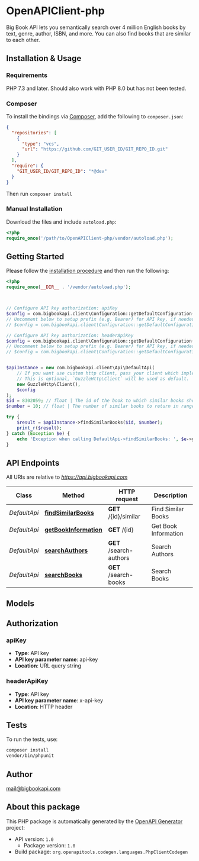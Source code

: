 # OpenAPIClient-php

Big Book API lets you semantically search over 4 million English books by text, genre, author, ISBN, and more. You can also find books that are similar to each other.


## Installation & Usage

### Requirements

PHP 7.3 and later.
Should also work with PHP 8.0 but has not been tested.

### Composer

To install the bindings via [Composer](https://getcomposer.org/), add the following to `composer.json`:

```json
{
  "repositories": [
    {
      "type": "vcs",
      "url": "https://github.com/GIT_USER_ID/GIT_REPO_ID.git"
    }
  ],
  "require": {
    "GIT_USER_ID/GIT_REPO_ID": "*@dev"
  }
}
```

Then run `composer install`

### Manual Installation

Download the files and include `autoload.php`:

```php
<?php
require_once('/path/to/OpenAPIClient-php/vendor/autoload.php');
```

## Getting Started

Please follow the [installation procedure](#installation--usage) and then run the following:

```php
<?php
require_once(__DIR__ . '/vendor/autoload.php');



// Configure API key authorization: apiKey
$config = com.bigbookapi.client\Configuration::getDefaultConfiguration()->setApiKey('api-key', 'YOUR_API_KEY');
// Uncomment below to setup prefix (e.g. Bearer) for API key, if needed
// $config = com.bigbookapi.client\Configuration::getDefaultConfiguration()->setApiKeyPrefix('api-key', 'Bearer');

// Configure API key authorization: headerApiKey
$config = com.bigbookapi.client\Configuration::getDefaultConfiguration()->setApiKey('x-api-key', 'YOUR_API_KEY');
// Uncomment below to setup prefix (e.g. Bearer) for API key, if needed
// $config = com.bigbookapi.client\Configuration::getDefaultConfiguration()->setApiKeyPrefix('x-api-key', 'Bearer');


$apiInstance = new com.bigbookapi.client\Api\DefaultApi(
    // If you want use custom http client, pass your client which implements `GuzzleHttp\ClientInterface`.
    // This is optional, `GuzzleHttp\Client` will be used as default.
    new GuzzleHttp\Client(),
    $config
);
$id = 8302059; // float | The id of the book to which similar books should be found.
$number = 10; // float | The number of similar books to return in range [1,100]

try {
    $result = $apiInstance->findSimilarBooks($id, $number);
    print_r($result);
} catch (Exception $e) {
    echo 'Exception when calling DefaultApi->findSimilarBooks: ', $e->getMessage(), PHP_EOL;
}

```

## API Endpoints

All URIs are relative to *https://api.bigbookapi.com*

Class | Method | HTTP request | Description
------------ | ------------- | ------------- | -------------
*DefaultApi* | [**findSimilarBooks**](docs/Api/DefaultApi.md#findsimilarbooks) | **GET** /{id}/similar | Find Similar Books
*DefaultApi* | [**getBookInformation**](docs/Api/DefaultApi.md#getbookinformation) | **GET** /{id} | Get Book Information
*DefaultApi* | [**searchAuthors**](docs/Api/DefaultApi.md#searchauthors) | **GET** /search-authors | Search Authors
*DefaultApi* | [**searchBooks**](docs/Api/DefaultApi.md#searchbooks) | **GET** /search-books | Search Books

## Models


## Authorization

### apiKey

- **Type**: API key
- **API key parameter name**: api-key
- **Location**: URL query string



### headerApiKey

- **Type**: API key
- **API key parameter name**: x-api-key
- **Location**: HTTP header


## Tests

To run the tests, use:

```bash
composer install
vendor/bin/phpunit
```

## Author

mail@bigbookapi.com

## About this package

This PHP package is automatically generated by the [OpenAPI Generator](https://openapi-generator.tech) project:

- API version: `1.0`
    - Package version: `1.0`
- Build package: `org.openapitools.codegen.languages.PhpClientCodegen`
